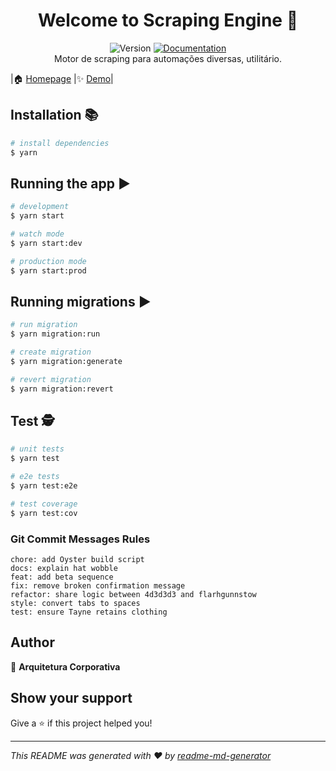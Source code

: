 
  <h1 align="center">Welcome to Scraping Engine 👋</h1>
<p align="center">
  <img alt="Version" src="https://img.shields.io/badge/version-1.0.0-blue.svg?cacheSeconds=2592000" />
  <a href="https://dev.azure.com/localiza/Arquitetura%20Corporativa/_git/Scraping%20Engine" target="_blank">
    <img alt="Documentation" src="https://img.shields.io/badge/documentation-yes-brightgreen.svg" />
  </a>
  </br>
  Motor de scraping para automações diversas, utilitário.
</p>  

 
|🏠 [Homepage](https://dev.azure.com/localiza/Arquitetura%20Corporativa/_git/Scraping%20Engine) |✨ [Demo](https://dev.azure.com/localiza/Arquitetura%20Corporativa/_git/Scraping%20Engine)|



## Installation 📚

```bash
# install dependencies
$ yarn
```

## Running the app ▶

```bash
# development
$ yarn start

# watch mode
$ yarn start:dev

# production mode
$ yarn start:prod
```

## Running migrations ▶

```bash
# run migration
$ yarn migration:run

# create migration
$ yarn migration:generate

# revert migration
$ yarn migration:revert
```

## Test 🕵️

```bash
# unit tests
$ yarn test

# e2e tests
$ yarn test:e2e

# test coverage
$ yarn test:cov
```



### Git Commit Messages Rules

``` 
chore: add Oyster build script
docs: explain hat wobble
feat: add beta sequence
fix: remove broken confirmation message
refactor: share logic between 4d3d3d3 and flarhgunnstow
style: convert tabs to spaces
test: ensure Tayne retains clothing
```


## Author

👤 **Arquitetura Corporativa**


## Show your support

Give a ⭐️ if this project helped you!

***
_This README was generated with ❤️ by [readme-md-generator](https://github.com/kefranabg/readme-md-generator)_
